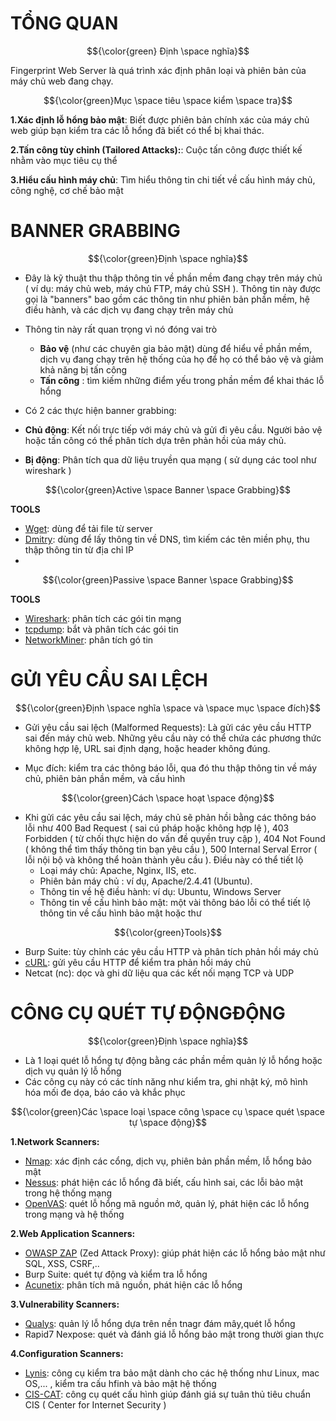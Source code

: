 # TỔNG QUAN #

$${\color{green} Định \space nghĩa}$$	

Fingerprint Web Server là quá trình xác định phân loại và phiên bản của máy chủ web đang chạy.

$${\color{green}Mục \space tiêu \space kiểm \space tra}$$

**1.Xác định lỗ hổng bảo mật**: Biết được phiên bản chính xác của máy chủ web giúp bạn kiểm tra các lỗ hổng đã biết có thể bị khai thác.

**2.Tấn công tùy chỉnh (Tailored Attacks):**: Cuộc tấn công được thiết kế nhằm vào mục tiêu cụ thể

**3.Hiểu cấu hình máy chủ**: Tìm hiểu thông tin chi tiết về cấu hình máy chủ, công nghệ, cơ chế bảo mật 

# BANNER GRABBING #

$${\color{green}Định \space nghĩa}$$

- Đây là kỹ thuật thu thập thông tin về phần mềm đang chạy trên máy chủ ( ví dụ: máy chủ web, máy chủ FTP, máy chủ SSH ). Thông tin này được gọi là "banners"  bao gồm các thông tin như phiên bản phần mềm, hệ điều hành, và các dịch vụ đang chạy trên máy chủ
- Thông tin này rất quan trọng vì nó đóng vai trò 
  - **Bảo vệ** (như các chuyên gia bảo mật) dùng để hiểu về phần mềm, dịch vụ đang chạy trên hệ thống của họ để họ có thể bảo vệ và giảm khả năng bị tấn công 
  - **Tấn công** : tìm kiếm những điểm yếu trong phần mềm để khai thác lỗ hổng 
  
- Có 2 các thực hiện banner grabbing:
- **Chủ động**: Kết nối trực tiếp với máy chủ và gửi đi yêu cầu. Người bảo vệ hoặc tấn công có thể phân tích dựa trên phản hồi của máy chủ.
- **Bị động**: Phân tích qua dữ liệu truyền qua mạng ( sử dụng các tool như wireshark )

$${\color{green}Active \space Banner \space Grabbing}$$

**TOOLS**

- [Wget](https://www.gnu.org/software/wget/): dùng để tải file từ server
- [Dmitry](https://github.com/jaygreig86/dmitry/): dùng để lấy thông tin về DNS, tìm kiếm các tên miền phụ, thu thập thông tin từ địa chỉ IP
- 
$${\color{green}Passive \space Banner \space Grabbing}$$

**TOOLS**

- [Wireshark](https://www.wireshark.org/): phân tích các gói tin mạng 
- [tcpdump](https://www.tcpdump.org/): bắt và phân tích các gói tin 
- [NetworkMiner](https://www.netresec.com/?page=NetworkMiner): phân tích gó tin 


# GỬI YÊU CẦU SAI LỆCH #

$${\color{green}Định \space nghĩa \space và \space mục \space đích}$$

- Gửi yêu cầu sai lệch (Malformed Requests): Là gửi các yêu cầu HTTP sai đến máy chủ web. Những yêu cầu này có thể chứa các phương thức không hợp lệ, URL sai định dạng, hoặc header không đúng.

- Mục đích: kiểm tra các thông báo lỗi, qua đó thu thập thông tin về máy chủ, phiên bản phần mềm, và cấu hình

$${\color{green}Cách \space hoạt \space động}$$

- Khi gửi các yêu cầu sai lệch, máy chủ sẽ phản hồi bằng các thông báo lỗi như 400 Bad Request ( sai cú pháp hoặc không hợp lệ ), 403 Forbidden ( từ chối thực hiện do vấn đề quyền truy cập ), 404 Not Found ( không thể tìm thấy thông tin bạn yêu cầu ), 500 Internal Serval Error ( lỗi nội bộ và không thể hoàn thành yêu cầu ). Điều này có thể tiết lộ
  - Loại máy chủ: Apache, Nginx, IIS, etc.
  - Phiên bản máy chủ : ví dụ, Apache/2.4.41 (Ubuntu).
  - Thông tin về hệ điều hành: ví dụ: Ubuntu, Windows Server
  - Thông tin về cấu hình bảo mật: một vài thông báo lỗi có thể tiết lộ thông tin về cấu hình bảo mật hoặc thư 


$${\color{green}Tools}$$

- Burp Suite: tùy chỉnh các yêu cầu HTTP và phân tích phản hồi máy chủ
- [cURL](https://curl.se/): gửi yêu cầu HTTP để kiểm tra phản hồi máy chủ 
- Netcat (nc): dọc và ghi dữ liệu qua các kết nối mạng TCP và UDP

# CÔNG CỤ QUÉT TỰ ĐỘNGĐỘNG #

$${\color{green}Định \space nghĩa}$$

- Là 1 loại quét lỗ hổng tự động bằng các phần mềm quản lý lỗ hổng hoặc dịch vụ quản lý lỗ hổng
- Các công cụ này có các tính năng như kiểm tra, ghi nhật ký, mô hình hóa mối đe dọa, báo cáo và khắc phục

$${\color{green}Các \space loại \space công \space cụ \space quét \space tự \space động}$$

**1.Network Scanners:**

- [Nmap](https://nmap.org/): xác định các cổng, dịch vụ, phiên bản phần mềm, lỗ hổng bảo mật
- [Nessus](https://www.tenable.com/products/nessus): phát hiện các lỗ hổng đã biết, cấu hình sai, các lỗi bảo mật trong hệ thống mạng
- [OpenVAS](https://www.openvas.org/): quét lỗ hổng mã nguồn mở, quản lý, phát hiện các lỗ hổng trong mạng và hệ thống

**2.Web Application Scanners:**

- [OWASP ZAP](https://www.zaproxy.org/) (Zed Attack Proxy): giúp phát hiện các lỗ hổng bảo mật như SQL, XSS, CSRF,..
- Burp Suite: quét tự động và kiểm tra lỗ hổng
- [Acunetix](https://www.acunetix.com/): phân tích mã nguồn, phát hiện các lỗ hổng

**3.Vulnerability Scanners:**

- [Qualys](https://www.qualys.com/): quản lý lỗ hổng dựa trên nền tnagr đám mây,quét lỗ hổng
- Rapid7 Nexpose: quét và đánh giá lỗ hổng bảo mật trong thười gian thực

**4.Configuration Scanners:**

- [Lynis](https://cisofy.com/lynis/): công cụ kiểm tra bảo mật dành cho các hệ thống như Linux, mac OS,... , kiểm tra cấu hfinh và bảo mật hệ thống
- [CIS-CAT](https://www.cisecurity.org/cybersecurity-tools/cis-cat-pro): công cụ quét cấu hình giúp đánh giá sự tuân thủ tiêu chuẩn CIS ( Center for Internet Security )
